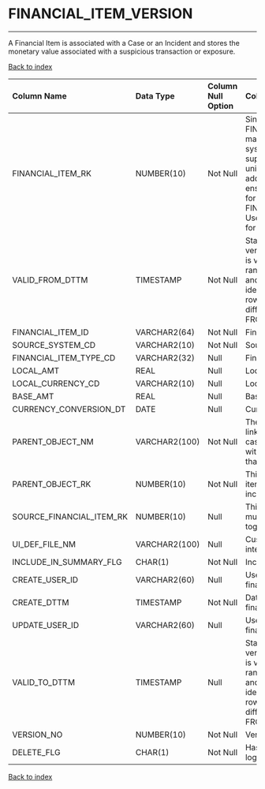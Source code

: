# FINANCIAL_ITEM_VERSION

---

A Financial Item is associated with a Case or an Incident and stores the monetary value associated with a suspicious transaction or exposure.

[Back to index](./index.md)

| Column Name              | Data Type     | Column Null Option   | Column Definition                                                                                                                                                                                                                                                                  |
|:-------------------------|:--------------|:---------------------|:-----------------------------------------------------------------------------------------------------------------------------------------------------------------------------------------------------------------------------------------------------------------------------------|
| FINANCIAL_ITEM_RK        | NUMBER(10)    | Not Null             | Since source data for FINANCIAL_ITEM_VERSION may come from multiple systems, the business supplied keys may not be unique. A surrogate key is added in the ETL process to ensure a unique identifier for FINANCIAL_ITEM_VERSION. Used with valid_from_dttm for versioning of rows. |
| VALID_FROM_DTTM          | TIMESTAMP     | Not Null             | Standard dates used for versioning. The row content is valid within the time range specified by FROM and TO dates. For a given identifier, versions of its rows are distinguished by different non-overlapping FROM and TO date ranges.                                            |
| FINANCIAL_ITEM_ID        | VARCHAR2(64)  | Not Null             | Financial item ID.                                                                                                                                                                                                                                                                 |
| SOURCE_SYSTEM_CD         | VARCHAR2(10)  | Not Null             | Source system code.                                                                                                                                                                                                                                                                |
| FINANCIAL_ITEM_TYPE_CD   | VARCHAR2(32)  | Null                 | Financial item type code.                                                                                                                                                                                                                                                          |
| LOCAL_AMT                | REAL          | Null                 | Local amount.                                                                                                                                                                                                                                                                      |
| LOCAL_CURRENCY_CD        | VARCHAR2(10)  | Null                 | Local currency code.                                                                                                                                                                                                                                                               |
| BASE_AMT                 | REAL          | Null                 | Base amount.                                                                                                                                                                                                                                                                       |
| CURRENCY_CONVERSION_DT   | DATE          | Null                 | Currency conversion date.                                                                                                                                                                                                                                                          |
| PARENT_OBJECT_NM         | VARCHAR2(100) | Not Null             | The parent object name links a financial item to a case or an incident, along with the surrogate key of that parent object.                                                                                                                                                        |
| PARENT_OBJECT_RK         | NUMBER(10)    | Not Null             | This key links the financial item to a case or an incident.                                                                                                                                                                                                                        |
| SOURCE_FINANCIAL_ITEM_RK | NUMBER(10)    | Null                 | This contains the key to link multiple financial items together.                                                                                                                                                                                                                   |
| UI_DEF_FILE_NM           | VARCHAR2(100) | Null                 | Custom Page Builder user interface file name.                                                                                                                                                                                                                                      |
| INCLUDE_IN_SUMMARY_FLG   | CHAR(1)       | Not Null             | Include in summary flag                                                                                                                                                                                                                                                            |
| CREATE_USER_ID           | VARCHAR2(60)  | Null                 | User who created the financial item.                                                                                                                                                                                                                                               |
| CREATE_DTTM              | TIMESTAMP     | Not Null             | Date and time of the financial item.                                                                                                                                                                                                                                               |
| UPDATE_USER_ID           | VARCHAR2(60)  | Null                 | User who last updated the financial item.                                                                                                                                                                                                                                          |
| VALID_TO_DTTM            | TIMESTAMP     | Null                 | Standard dates used for versioning. The row content is valid within the time range specified by FROM and TO dates. For a given identifier, versions of its rows are distinguished by different non-overlapping FROM and TO date ranges.                                            |
| VERSION_NO               | NUMBER(10)    | Not Null             | Version number.                                                                                                                                                                                                                                                                    |
| DELETE_FLG               | CHAR(1)       | Not Null             | Has the financial item been logically deleted?                                                                                                                                                                                                                                     |

[Back to index](./index.md)